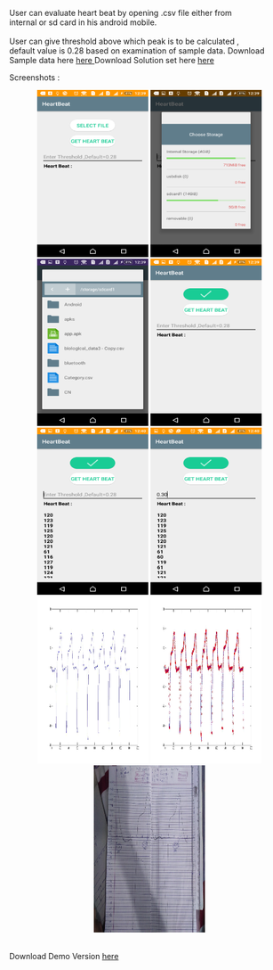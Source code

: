 
User can evaluate heart beat by opening .csv file either from <br>
internal or sd card in his android mobile. <br>
<br>
User can give threshold above which peak is to be calculated ,<br>
default value is 0.28 based on examination of sample data.
Download Sample data here <a href = 'https://github.com/shubh3695/HackerEarth/blob/master/EmailSearchy.apk'>here </a>
Download Solution set here <a href = 'https://github.com/kushagrasaxenaknit/HeartBeat/blob/master/Screenshots/biological_data3%20-%20Copy.csv'>here </a>

Screenshots :
<p align = 'center'>
 <img  width = '200' height = '300' src = 'https://github.com/kushagrasaxenaknit/HeartBeat/blob/master/Screenshots/Screenshot_2017-04-07-00-39-36.png' />
  <img width = '200' height = '300' src = 'https://github.com/kushagrasaxenaknit/HeartBeat/blob/master/Screenshots/Screenshot_2017-04-07-00-39-42.png'/>
  <img width = '200' height = '300' src = 'https://github.com/kushagrasaxenaknit/HeartBeat/blob/master/Screenshots/Screenshot_2017-04-07-00-39-50.png' />
  <img width = '200' height = '300' src = 'https://github.com/kushagrasaxenaknit/HeartBeat/blob/master/Screenshots/Screenshot_2017-04-07-00-39-56.png' />
    <img width = '200' height = '300' src = 'https://github.com/kushagrasaxenaknit/HeartBeat/blob/master/Screenshots/Screenshot_2017-04-07-00-40-05.png'/>
  <img width = '200' height = '300' src = 'https://github.com/kushagrasaxenaknit/HeartBeat/blob/master/Screenshots/Screenshot_2017-04-07-00-40-30.png' />
  <img width = '200' height = '300' src = 'https://github.com/kushagrasaxenaknit/HeartBeat/blob/master/Screenshots/untitled.jpg' />
  <img width = '200' height = '300' src = 'https://github.com/kushagrasaxenaknit/HeartBeat/blob/master/Screenshots/untitled1.jpg' />
  <img width = '200' height = '300' src = 'https://github.com/kushagrasaxenaknit/HeartBeat/blob/master/Screenshots/DSC_0053.JPG' />

 </p><br>
Download Demo Version <a href = 'https://github.com/kushagrasaxenaknit/HeartBeat/blob/master/Screenshots/HearBeat.apk'>here </a>
